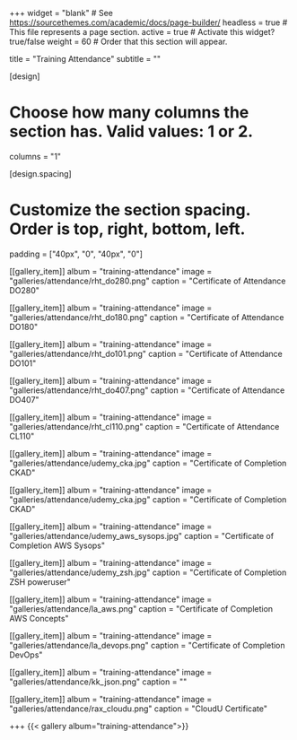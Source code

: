 +++
widget = "blank"  # See https://sourcethemes.com/academic/docs/page-builder/
headless = true  # This file represents a page section.
active = true  # Activate this widget? true/false
weight = 60  # Order that this section will appear.

title = "Training Attendance"
subtitle = ""

[design]
  # Choose how many columns the section has. Valid values: 1 or 2.
  columns = "1"

[design.spacing]
  # Customize the section spacing. Order is top, right, bottom, left.
  padding = ["40px", "0", "40px", "0"]

[[gallery_item]]
  album = "training-attendance"
  image = "galleries/attendance/rht_do280.png"
  caption = "Certificate of Attendance DO280"

[[gallery_item]]
  album = "training-attendance"
  image = "galleries/attendance/rht_do180.png"
  caption = "Certificate of Attendance DO180"

[[gallery_item]]
  album = "training-attendance"
  image = "galleries/attendance/rht_do101.png"
  caption = "Certificate of Attendance DO101"

[[gallery_item]]
  album = "training-attendance"
  image = "galleries/attendance/rht_do407.png"
  caption = "Certificate of Attendance DO407"

[[gallery_item]]
  album = "training-attendance"
  image = "galleries/attendance/rht_cl110.png"
  caption = "Certificate of Attendance CL110"

[[gallery_item]]
  album = "training-attendance"
  image = "galleries/attendance/udemy_cka.jpg"
  caption = "Certificate of Completion CKAD"

[[gallery_item]]
  album = "training-attendance"
  image = "galleries/attendance/udemy_cka.jpg"
  caption = "Certificate of Completion CKAD"

[[gallery_item]]
  album = "training-attendance"
  image = "galleries/attendance/udemy_aws_sysops.jpg"
  caption = "Certificate of Completion AWS Sysops"

[[gallery_item]]
  album = "training-attendance"
  image = "galleries/attendance/udemy_zsh.jpg"
  caption = "Certificate of Completion ZSH poweruser"

[[gallery_item]]
  album = "training-attendance"
  image = "galleries/attendance/la_aws.png"
  caption = "Certificate of Completion AWS Concepts"

[[gallery_item]]
  album = "training-attendance"
  image = "galleries/attendance/la_devops.png"
  caption = "Certificate of Completion DevOps"

[[gallery_item]]
  album = "training-attendance"
  image = "galleries/attendance/kk_json.png"
  caption = ""

[[gallery_item]]
  album = "training-attendance"
  image = "galleries/attendance/rax_cloudu.png"
  caption = "CloudU Certificate"

+++
{{< gallery album="training-attendance">}}
